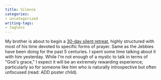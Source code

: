 ```yaml
---
title: Silence
categories:
- uncategorized
writing-tags:
- tagless
---
```


My brother is about to begin a [30-day silent retreat][1], highly structured with most of his time devoted to specific forms of prayer.  Same as the Jebbies have been doing for the past 5 centuries.  I spent some time talking about it with him yesterday.  While I'm not enough of a mystic to talk in terms of "God's grace," I expect it will be an extremely rewarding experience; particularly so for someone like him who is naturally introspective but often unfocused (read: ADD poster child).

   [1]: http://www.jesuit.org/sections/sub.asp?SECTION_ID=189&SUBSECTION_ID=454#exp
